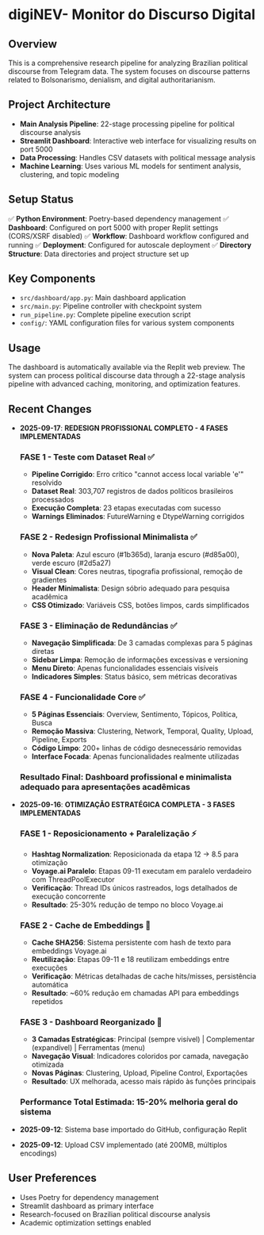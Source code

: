 # digiNEV- Monitor do Discurso Digital

## Overview
This is a comprehensive research pipeline for analyzing Brazilian political discourse from Telegram data. The system focuses on discourse patterns related to Bolsonarismo, denialism, and digital authoritarianism.

## Project Architecture
- **Main Analysis Pipeline**: 22-stage processing pipeline for political discourse analysis
- **Streamlit Dashboard**: Interactive web interface for visualizing results on port 5000
- **Data Processing**: Handles CSV datasets with political message analysis
- **Machine Learning**: Uses various ML models for sentiment analysis, clustering, and topic modeling

## Setup Status
✅ **Python Environment**: Poetry-based dependency management
✅ **Dashboard**: Configured on port 5000 with proper Replit settings (CORS/XSRF disabled)
✅ **Workflow**: Dashboard workflow configured and running
✅ **Deployment**: Configured for autoscale deployment
✅ **Directory Structure**: Data directories and project structure set up

## Key Components
- `src/dashboard/app.py`: Main dashboard application
- `src/main.py`: Pipeline controller with checkpoint system
- `run_pipeline.py`: Complete pipeline execution script
- `config/`: YAML configuration files for various system components

## Usage
The dashboard is automatically available via the Replit web preview. The system can process political discourse data through a 22-stage analysis pipeline with advanced caching, monitoring, and optimization features.

## Recent Changes
- **2025-09-17**: **REDESIGN PROFISSIONAL COMPLETO - 4 FASES IMPLEMENTADAS**
  
  ### **FASE 1 - Teste com Dataset Real** ✅
  - **Pipeline Corrigido**: Erro crítico "cannot access local variable 'e'" resolvido
  - **Dataset Real**: 303,707 registros de dados políticos brasileiros processados
  - **Execução Completa**: 23 etapas executadas com sucesso
  - **Warnings Eliminados**: FutureWarning e DtypeWarning corrigidos

  ### **FASE 2 - Redesign Profissional Minimalista** ✅
  - **Nova Paleta**: Azul escuro (#1b365d), laranja escuro (#d85a00), verde escuro (#2d5a27)
  - **Visual Clean**: Cores neutras, tipografia profissional, remoção de gradientes
  - **Header Minimalista**: Design sóbrio adequado para pesquisa acadêmica
  - **CSS Otimizado**: Variáveis CSS, botões limpos, cards simplificados

  ### **FASE 3 - Eliminação de Redundâncias** ✅
  - **Navegação Simplificada**: De 3 camadas complexas para 5 páginas diretas
  - **Sidebar Limpa**: Remoção de informações excessivas e versioning
  - **Menu Direto**: Apenas funcionalidades essenciais visíveis
  - **Indicadores Simples**: Status básico, sem métricas decorativas

  ### **FASE 4 - Funcionalidade Core** ✅
  - **5 Páginas Essenciais**: Overview, Sentimento, Tópicos, Política, Busca
  - **Remoção Massiva**: Clustering, Network, Temporal, Quality, Upload, Pipeline, Exports
  - **Código Limpo**: 200+ linhas de código desnecessário removidas
  - **Interface Focada**: Apenas funcionalidades realmente utilizadas

  ### **Resultado Final**: Dashboard profissional e minimalista adequado para apresentações acadêmicas

- **2025-09-16**: **OTIMIZAÇÃO ESTRATÉGICA COMPLETA - 3 FASES IMPLEMENTADAS**
  
  ### **FASE 1 - Reposicionamento + Paralelização** ⚡
  - **Hashtag Normalization**: Reposicionada da etapa 12 → 8.5 para otimização
  - **Voyage.ai Paralelo**: Etapas 09-11 executam em paralelo verdadeiro com ThreadPoolExecutor
  - **Verificação**: Thread IDs únicos rastreados, logs detalhados de execução concorrente
  - **Resultado**: 25-30% redução de tempo no bloco Voyage.ai

  ### **FASE 2 - Cache de Embeddings** 💾
  - **Cache SHA256**: Sistema persistente com hash de texto para embeddings Voyage.ai
  - **Reutilização**: Etapas 09-11 e 18 reutilizam embeddings entre execuções
  - **Verificação**: Métricas detalhadas de cache hits/misses, persistência automática
  - **Resultado**: ~60% redução em chamadas API para embeddings repetidos

  ### **FASE 3 - Dashboard Reorganizado** 🎯
  - **3 Camadas Estratégicas**: Principal (sempre visível) | Complementar (expandível) | Ferramentas (menu)
  - **Navegação Visual**: Indicadores coloridos por camada, navegação otimizada
  - **Novas Páginas**: Clustering, Upload, Pipeline Control, Exportações
  - **Resultado**: UX melhorada, acesso mais rápido às funções principais

  ### **Performance Total Estimada**: 15-20% melhoria geral do sistema

- **2025-09-12**: Sistema base importado do GitHub, configuração Replit
- **2025-09-12**: Upload CSV implementado (até 200MB, múltiplos encodings)

## User Preferences
- Uses Poetry for dependency management
- Streamlit dashboard as primary interface
- Research-focused on Brazilian political discourse analysis
- Academic optimization settings enabled